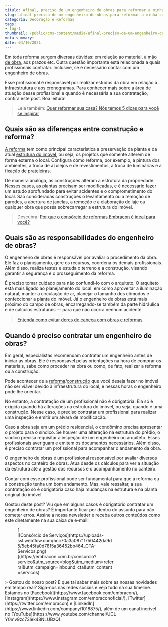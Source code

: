 ```yaml
---
titulo: Afinal, preciso de um engenheiro de obras para reformar a minha casa?
slug: afinal-preciso-de-um-engenheiro-de-obras-para-reformar-a-minha-casa
categoria: Decoração e Reformas
tags:
- tag-1
thumbnail: /public/cms-content/media/afinal-preciso-de-um-engenheiro-de-obras-para-reformar-a-minha-casa.jpg
meta_summary: 
date: 04/10/2021
---
```

Em toda reforma surgem diversas dúvidas: em relação ao material, à [mão de obra](https://www.embracon.com.br/blog/entenda-como-evitar-dores-de-cabeca-com-obras-e-reformas), aos prazos etc. Outra questão importante está relacionada a quais profissionais contratar. Inclusive, se é necessário contar com um engenheiro de obras.

Esse profissional é responsável por realizar estudos da obra em relação à infraestrutura e aos cronogramas. Para conhecer mais sobre a área de atuação desse profissional e quando é necessária a sua contratação, confira este post. Boa leitura!

> Leia também: [Quer reformar sua casa? Nós temos 5 dicas para você se inspirar](https://www.embracon.com.br/blog/quer-reformar-sua-casa-nos-temos-5-dicas-para-voce-se-inspirar)

Quais são as diferenças entre construção e reforma?
---------------------------------------------------

[A reforma](https://www.embracon.com.br/blog/conheca-o-consorcio-para-reforma-e-confira-as-vantagens) tem como principal característica a preservação da planta e da atual [estrutura do imóvel](https://www.embracon.com.br/blog/saiba-o-que-levar-em-consideracao-antes-de-comprar-um-imovel), ou seja, os projetos que somente alterem de forma externa o local. Configura como reforma, por exemplo, a pintura dos ambientes, a troca de azulejos e de revestimentos, a troca de luminárias e a fixação de prateleiras.

De maneira análoga, as construções alteram a estrutura da propriedade. Nesses casos, as plantas precisam ser modificadas, e é necessário fazer um estudo aprofundado para evitar acidentes e o comprometimento do local. São consideradas construções o levantamento ou a remoção de paredes, a abertura de janelas, a remoção e a elaboração de laje ou qualquer obra que possa sobrecarregar a estrutura do imóvel.

> Descubra: [Por que o consórcio de reformas Embracon é ideal para você?](https://www.embracon.com.br/blog/consorcio-reforma-embracon-por-que-e-uma-boa-opcao)

Quais são as responsabilidades do engenheiro de obras?
------------------------------------------------------

O engenheiro de obras é responsável por avaliar o procedimento da obra. Ele faz o planejamento, gere os recursos, coordena os demais profissionais. Além disso, realiza testes e estuda o terreno e a construção, visando garantir a segurança e o prosseguimento da reforma.

É preciso tomar cuidado para não confundi-lo com o arquiteto. O arquiteto está mais ligado ao planejamento do local: em como aproveitar a iluminação natural, manter a circulação de ar, planejar o tamanho dos cômodos e confeccionar a planta do imóvel. Já o engenheiro de obras está mais próximo do campo de obras, encarregando-se também da parte hidráulica e de cálculos estruturais — para que não ocorra nenhum acidente.

> [Entenda como evitar dores de cabeça com obras e reformas](https://www.embracon.com.br/blog/entenda-como-evitar-dores-de-cabeca-com-obras-e-reformas)

Quando é preciso contratar um engenheiro de obras?
--------------------------------------------------

Em geral, especialistas recomendam contratar um engenheiro antes de iniciar as obras. Ele é responsável pelas orientações na hora de comprar os materiais, sabe como proceder na obra ou como, de fato, realizar a reforma ou a construção.

Pode acontecer de a [reforma](https://www.embracon.com.br/blog/consorcio-para-reforma-embracon-por-que-e-uma-boa-opcao)/[construção](https://www.embracon.com.br/blog/vai-construir-uma-casa-descubra-quanto-vai-custar) que você deseja fazer no imóvel não ser viável devido à infraestrutura do local, e nessas horas o engenheiro pode lhe orientar.

No entanto, a contratação de um profissional não é obrigatória. Ela só é exigida quando há alterações na estrutura do imóvel, ou seja, quando é uma construção. Nesse caso, é preciso contratar um profissional para realizar uma inspeção e emitir um alvará de modificação.

Caso a obra seja em um prédio residencial, o condômino precisa apresentar o projeto para o síndico. Se houver uma alteração na estrutura do prédio, o síndico precisa requisitar a inspeção de um engenheiro ou arquiteto. Esses profissionais averiguam e emitem os documentos necessários. Além disso, é preciso contratar um profissional para acompanhar o andamento da obra.

O engenheiro de obras é um profissional responsável por avaliar diversos aspectos no canteiro de obras. Atua desde os cálculos para ver a situação da estrutura até a gestão dos recursos e o acompanhamento no canteiro.

Contar com esse profissional pode ser fundamental para que a reforma ou a construção tenha um bom andamento. Mas, vale ressaltar, a sua contratação só é obrigatória caso haja mudanças na estrutura e na planta original do imóvel.

Gostou deste post? Viu que em alguns casos é obrigatório contratar um engenheiro de obras? É importante ficar por dentro do assunto para não cometer erros. Assine a nossa newsletter e receba outros conteúdos como este diretamente na sua caixa de e-mail!

<figure class="w-richtext-figure-type-image w-richtext-align-center" style="max-width:310px">[<div>![Consórcio de Serviços](https://uploads-ssl.webflow.com/5cc70a3a0871f750442da9d5/5eb45fa0d7815a36452bb464_CTA-Servicos.png)</div>](https://embracon.com.br/consorcio?servico&utm_source=blog&utm_medium=referral&utm_campaign=inbound_cta&utm_content=servicos)</figure>> Gostou do nosso post? E que tal saber mais sobre as nossas novidades em tempo real? Siga-nos nas redes sociais e veja tudo na sua timeline. Estamos no [Facebook](https://www.facebook.com/embracon/), [Instagram](https://www.instagram.com/embraconoficial/), [Twitter](https://twitter.com/embracon) e [LinkedIn](https://www.linkedin.com/company/1018875/), além de um canal incrível no [YouTube](https://www.youtube.com/channel/UCL-Y0mv9zc73Iek48NLUBzQ).
